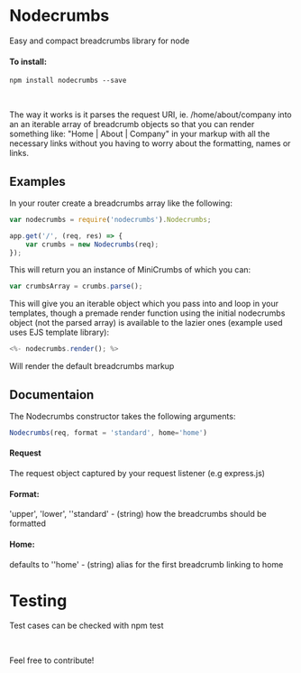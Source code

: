 # Nodecrumbs
Easy and compact breadcrumbs library for node

#### To install:
```npm install nodecrumbs --save```

<br>

The way it works is it parses the request URI, ie. /home/about/company into an an iterable array of breadcrumb objects
so that you can render something like: "Home | About | Company" in your markup with all the necessary links without you
having to worry about the formatting, names or links.

## Examples

In your router create a breadcrumbs array like the following:

```javascript
var nodecrumbs = require('nodecrumbs').Nodecrumbs;

app.get('/', (req, res) => {
    var crumbs = new Nodecrumbs(req);
});
```

This will return you an instance of MiniCrumbs of which you can:

```javascript
var crumbsArray = crumbs.parse();
```

This will give you an iterable object which you pass into and loop in your templates, 
though a premade render function using the initial nodecrumbs object (not the parsed array) is available to the lazier ones (example used uses EJS template library):

```javascript
<%- nodecrumbs.render(); %>
```

Will render the default breadcrumbs markup

## Documentaion

The Nodecrumbs constructor takes the following arguments:
```javascript
Nodecrumbs(req, format = 'standard', home='home')
```

#### Request
The request object captured by your request listener (e.g express.js)

#### Format: 
'upper', 'lower', ''standard' - (string) how the breadcrumbs should be formatted

#### Home: 
defaults to ''home' - (string) alias for the first breadcrumb linking to home

# Testing
Test cases can be checked with npm test

<br />

Feel free to contribute!
